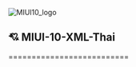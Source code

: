 ![MIUI10_logo](https://i.imgur.com/s5PsCYM.png)
## :cupid: MIUI-10-XML-Thai
==========================

